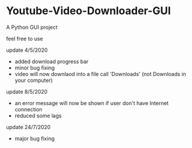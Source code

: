 # Youtube-Video-Downloader-GUI
A Python GUI project

feel free to use

update 4/5/2020
  - added download progress bar
  - minor bug fixing
  - video will now downlaod into a file call 'Downloads' (not Downloads in your computer)

update 8/5/2020
  - an error message will now be shown if user don't have Internet connection
  - reduced some lags

update 24/7/2020
  - major bug fixing
